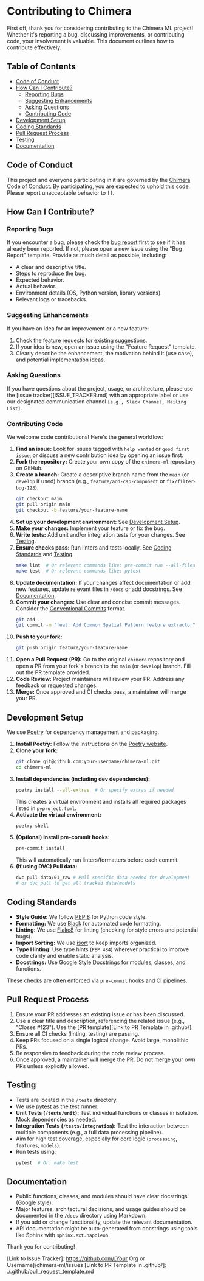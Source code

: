 # Contributing to Chimera

First off, thank you for considering contributing to the Chimera ML project! Whether it's reporting a bug, discussing improvements, or contributing code, your involvement is valuable. This document outlines how to contribute effectively.

## Table of Contents

*   [Code of Conduct](#code-of-conduct)
*   [How Can I Contribute?](#how-can-i-contribute)
    *   [Reporting Bugs](#reporting-bugs)
    *   [Suggesting Enhancements](#suggesting-enhancements)
    *   [Asking Questions](#asking-questions)
    *   [Contributing Code](#contributing-code)
*   [Development Setup](#development-setup)
*   [Coding Standards](#coding-standards)
*   [Pull Request Process](#pull-request-process)
*   [Testing](#testing)
*   [Documentation](#documentation)

## Code of Conduct

This project and everyone participating in it are governed by the [Chimera Code of Conduct](CODE_OF_CONDUCT.md). By participating, you are expected to uphold this code. Please report unacceptable behavior to `[]`.

## How Can I Contribute?

### Reporting Bugs

If you encounter a bug, please check the [bug report](bug_report.md) first to see if it has already been reported. If not, please open a new issue using the "Bug Report" template. Provide as much detail as possible, including:

*   A clear and descriptive title.
*   Steps to reproduce the bug.
*   Expected behavior.
*   Actual behavior.
*   Environment details (OS, Python version, library versions).
*   Relevant logs or tracebacks.

### Suggesting Enhancements

If you have an idea for an improvement or a new feature:

1.  Check the [feature requests](feature_request.md) for existing suggestions.
2.  If your idea is new, open an issue using the "Feature Request" template.
3.  Clearly describe the enhancement, the motivation behind it (use case), and potential implementation ideas.

### Asking Questions

If you have questions about the project, usage, or architecture, please use the [issue tracker][ISSUE_TRACKER.md] with an appropriate label or use our designated communication channel `[e.g., Slack Channel, Mailing List]`.

### Contributing Code

We welcome code contributions! Here's the general workflow:

1.  **Find an issue:** Look for issues tagged with `help wanted` or `good first issue`, or discuss a new contribution idea by opening an issue first.
2.  **Fork the repository:** Create your own copy of the `chimera-ml` repository on GitHub.
3.  **Create a branch:** Create a descriptive branch name from the `main` (or `develop` if used) branch (e.g., `feature/add-csp-component` or `fix/filter-bug-123`).
    ```bash
    git checkout main
    git pull origin main
    git checkout -b feature/your-feature-name
    ```
4.  **Set up your development environment:** See [Development Setup](#development-setup).
5.  **Make your changes:** Implement your feature or fix the bug.
6.  **Write tests:** Add unit and/or integration tests for your changes. See [Testing](#testing).
7.  **Ensure checks pass:** Run linters and tests locally. See [Coding Standards](#coding-standards) and [Testing](#testing).
    ```bash
    make lint  # Or relevant commands like: pre-commit run --all-files
    make test  # Or relevant commands like: pytest
    ```
8.  **Update documentation:** If your changes affect documentation or add new features, update relevant files in `/docs` or add docstrings. See [Documentation](#documentation).
9.  **Commit your changes:** Use clear and concise commit messages. Consider the [Conventional Commits](https://www.conventionalcommits.org/) format.
    ```bash
    git add .
    git commit -m "feat: Add Common Spatial Pattern feature extractor"
    ```
10. **Push to your fork:**
    ```bash
    git push origin feature/your-feature-name
    ```
11. **Open a Pull Request (PR):** Go to the original `chimera` repository and open a PR from your fork's branch to the `main` (or `develop`) branch. Fill out the PR template provided.
12. **Code Review:** Project maintainers will review your PR. Address any feedback or requested changes.
13. **Merge:** Once approved and CI checks pass, a maintainer will merge your PR.

## Development Setup

We use [Poetry](https://python-poetry.org/) for dependency management and packaging.

1.  **Install Poetry:** Follow the instructions on the [Poetry website](https://python-poetry.org/docs/#installation).
2.  **Clone your fork:**
    ```bash
    git clone git@github.com:your-username/chimera-ml.git
    cd chimera-ml
    ```
3.  **Install dependencies (including dev dependencies):**
    ```bash
    poetry install --all-extras  # Or specify extras if needed
    ```
    This creates a virtual environment and installs all required packages listed in `pyproject.toml`.
4.  **Activate the virtual environment:**
    ```bash
    poetry shell
    ```
5.  **(Optional) Install pre-commit hooks:**
    ```bash
    pre-commit install
    ```
    This will automatically run linters/formatters before each commit.
6.  **(If using DVC) Pull data:**
    ```bash
    dvc pull data/01_raw # Pull specific data needed for development
    # or dvc pull to get all tracked data/models
    ```

## Coding Standards

*   **Style Guide:** We follow [PEP 8](https://www.python.org/dev/peps/pep-0008/) for Python code style.
*   **Formatting:** We use [Black](https://github.com/psf/black) for automated code formatting.
*   **Linting:** We use [Flake8](https://flake8.pycqa.org/en/latest/) for linting (checking for style errors and potential bugs).
*   **Import Sorting:** We use [isort](https://pycqa.github.io/isort/) to keep imports organized.
*   **Type Hinting:** Use type hints (`PEP 484`) wherever practical to improve code clarity and enable static analysis.
*   **Docstrings:** Use [Google Style Docstrings](https://google.github.io/styleguide/pyguide.html#38-comments-and-docstrings) for modules, classes, and functions.

These checks are often enforced via `pre-commit` hooks and CI pipelines.

## Pull Request Process

1.  Ensure your PR addresses an existing issue or has been discussed.
2.  Use a clear title and description, referencing the related issue (e.g., "Closes #123"). Use the [PR template][Link to PR Template in .github/].
3.  Ensure all CI checks (linting, testing) are passing.
4.  Keep PRs focused on a single logical change. Avoid large, monolithic PRs.
5.  Be responsive to feedback during the code review process.
6.  Once approved, a maintainer will merge the PR. Do not merge your own PRs unless explicitly allowed.

## Testing

*   Tests are located in the `/tests` directory.
*   We use [pytest](https://docs.pytest.org/) as the test runner.
*   **Unit Tests (`/tests/unit`):** Test individual functions or classes in isolation. Mock dependencies as needed.
*   **Integration Tests (`/tests/integration`):** Test the interaction between multiple components (e.g., a full data processing pipeline).
*   Aim for high test coverage, especially for core logic (`processing`, `features`, `models`).
*   Run tests using:
    ```bash
    pytest  # Or: make test
    ```

## Documentation

*   Public functions, classes, and modules should have clear docstrings (Google style).
*   Major features, architectural decisions, and usage guides should be documented in the `/docs` directory using Markdown.
*   If you add or change functionality, update the relevant documentation.
*   API documentation might be auto-generated from docstrings using tools like Sphinx with `sphinx.ext.napoleon`.

Thank you for contributing!

[Link to Issue Tracker]: https://github.com/[Your Org or Username]/chimera-ml/issues
[Link to PR Template in .github/]: ./.github/pull_request_template.md

